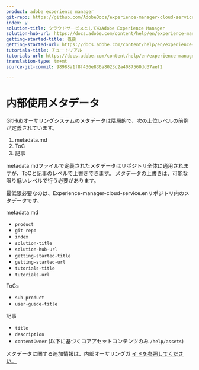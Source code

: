 ```yaml
---
product: adobe experience manager
git-repo: https://github.com/AdobeDocs/experience-manager-cloud-service.en
index: y
solution-title: クラウドサービスとしてのAdobe Experience Manager
solution-hub-url: https://docs.adobe.com/content/help/en/experience-manager-cloud-service/landing/home.html
getting-started-title: 概要
getting-started-url: https://docs.adobe.com/content/help/en/experience-manager-cloud-service/core-concepts/home.html
tutorials-title: チュートリアル
tutorials-url: https://docs.adobe.com/content/help/en/experience-manager-learn/cloud-service/overview.html
translation-type: tm+mt
source-git-commit: 98988a1f8f436e836a8023c2a4087560dd37aef2

---
```



# 内部使用メタデータ

GitHubオーサリングシステムのメタデータは階層的で、次の上位レベルの前例が定義されています。

1. metadata.md
1. ToC
1. 記事

metadata.mdファイルで定義されたメタデータはリポジトリ全体に適用されますが、ToCと記事のレベルで上書きできます。 メタデータの上書きは、可能な限り低いレベルで行う必要があります。

最低限必要なのは、Experience-manager-cloud-service.enリポジトリ内のメタデータです。

metadata.md

* `product`
* `git-repo`
* `index`
* `solution-title`
* `solution-hub-url`
* `getting-started-title`
* `getting-started-url`
* `tutorials-title`
* `tutorials-url`

ToCs

* `sub-product`
* `user-guide-title`

記事

* `title`
* `description`
* `contentOwner` (以下に基づくコアアセットコンテンツのみ `/help/assets`)

メタデータに関する追加情報は、内部オーサリングガ [イドを参照してください。](https://docs.adobe.com/help/en/collaborative-doc-instructions/collaboration-guide/markdown/metadata.html#solution-metadata)